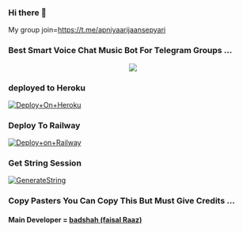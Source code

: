 ### Hi there 👋
My group join=https://t.me/apniyaarijaansepyari
<!--
**Badshah653/Badshah653** is a ✨ _special_ ✨ repository because its `README.md` (this file) appears on your GitHub profile.

Here are some ideas to get you started:

- 🔭 I’m currently working on ...
- 🌱 I’m currently learning ...
- 👯 I’m looking to collaborate on ...
- 🤔 I’m looking for help with ...
- 💬 Ask me about ...
- 📫 How to reach me: ...
- 😄 Pronouns: ...
- ⚡ Fun fact: ...
-->
### Best Smart Voice Chat Music Bot For Telegram Groups ...




<p align="center"><a href="https://t.me/Badshah7867"><img src="https://te.legra.ph/file/149ee7f9b7912f6541a44.jpg"></a></p>




### deployed to Heroku




[![Deploy+On+Heroku](https://www.herokucdn.com/deploy/button.svg)](https://heroku.com/deploy?template=https://github.com/badshah653)





### Deploy To Railway

[![Deploy+on+Railway](https://railway.app/button.svg)](https://railway.app/new/template?template=https://github.com/badshah653=API_ID,API_HASH,BOT_TOKEN,STRING_SESSION)







### Get String Session

[![GenerateString](https://img.shields.io/badge/repl.it-generateString-yellowgreen)](https://replit.com/@badshah7867/StringSession)







### Copy Pasters You Can Copy This But Must Give Credits ...

#### Main Developer = [badshah (faisal Raaz)](https://t.me/Badshah7867)


